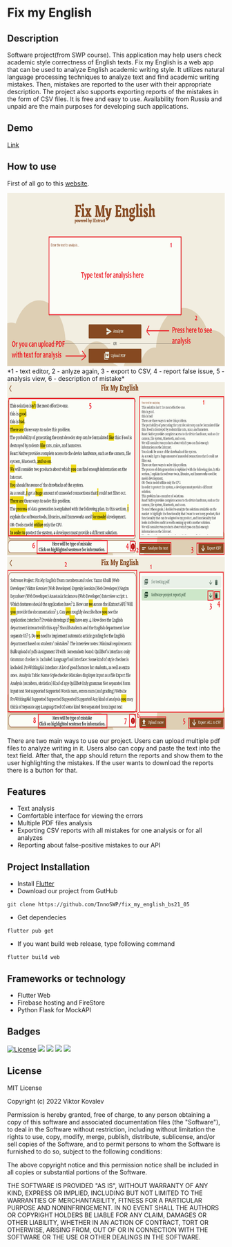 # Fix my English

## Description

Software project(from SWP course). This application may help users check academic style correctness of English texts.
Fix my English is a web app that can be used to analyze English academic writing style. It utilizes natural language processing techniques to analyze text and find academic writing mistakes. Then, mistakes are reported to the user with their appropriate description. The project also supports exporting reports of the mistakes in the form of CSV files. It is free and easy to use. Availability from Russia and unpaid are the main purposes for developing such applications.

## Demo
[Link](https://fix-my-english-43ee2.web.app/)

## How to use
First of all go to this [website](https://fix-my-english-43ee2.web.app/).

<img src="./screenshots/cadr1.png" width="700" height="400">
*1 - text editor, 2 - anlyze again, 3 - export to CSV, 4 - report false issue, 5 - analysis view, 6 - description of mistake*
<img src="./screenshots/cadr2.png" width="700" height="400">
<img src="./screenshots/cadr3.png" width="700" height="400">

There are two main ways to use our project. Users can upload multiple pdf files to analyze writing in it. Users also can copy and paste the text into the text field. After that, the app should return the reports and show them to the user highlighting the mistakes. If the user wants to download the reports there is a button for that.


## Features

- Text analysis
- Comfortable interface for viewing the errors
- Multiple PDF files analysis
- Exporting CSV reports with all mistakes for one analysis or for all analyzes
- Reporting about false-positive mistakes to our API

## Project Installation

- Install [Flutter](https://docs.flutter.dev/get-started/install)
- Download our project from GutHub
```console
git clone https://github.com/InnoSWP/fix_my_english_bs21_05
```
- Get dependecies
```console
flutter pub get
```
- If you want build web release, type following command
```console
flutter build web
```

## Frameworks or technology

- Flutter Web
- Firebase hosting and FireStore
- Python Flask for MockAPI

## Badges

[![License](https://poser.pugx.org/ali-irawan/xtra/license.svg)](https://poser.pugx.org/ali-irawan/xtra/license.svg)
[![](https://img.shields.io/github/checks-status/InnoSWP/fix_my_english_bs21_05/master)](https://img.shields.io/github/checks-status/InnoSWP/fix_my_english_bs21_05/master)
![](https://img.shields.io/badge/build-passing-brightgreen)
![](https://img.shields.io/badge/tests-passing-brightgreen)
![](https://img.shields.io/badge/MoofiyAPI-not%20responding-red)


## License

MIT License

Copyright (c) 2022 Viktor Kovalev

Permission is hereby granted, free of charge, to any person obtaining a copy
of this software and associated documentation files (the "Software"), to deal
in the Software without restriction, including without limitation the rights
to use, copy, modify, merge, publish, distribute, sublicense, and/or sell
copies of the Software, and to permit persons to whom the Software is
furnished to do so, subject to the following conditions:

The above copyright notice and this permission notice shall be included in all
copies or substantial portions of the Software.

THE SOFTWARE IS PROVIDED "AS IS", WITHOUT WARRANTY OF ANY KIND, EXPRESS OR
IMPLIED, INCLUDING BUT NOT LIMITED TO THE WARRANTIES OF MERCHANTABILITY,
FITNESS FOR A PARTICULAR PURPOSE AND NONINFRINGEMENT. IN NO EVENT SHALL THE
AUTHORS OR COPYRIGHT HOLDERS BE LIABLE FOR ANY CLAIM, DAMAGES OR OTHER
LIABILITY, WHETHER IN AN ACTION OF CONTRACT, TORT OR OTHERWISE, ARISING FROM,
OUT OF OR IN CONNECTION WITH THE SOFTWARE OR THE USE OR OTHER DEALINGS IN THE
SOFTWARE.


